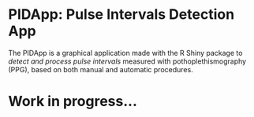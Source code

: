 # PIDApp: Pulse Intervals Detection App
The PIDApp is a graphical application made with the R Shiny package to *detect and process pulse intervals* measured with pothoplethismography (PPG), based on both manual and automatic procedures.

# Work in progress...
